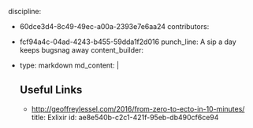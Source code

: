 discipline:
  - 60dce3d4-8c49-49ec-a00a-2393e7e6aa24
contributors:
  - fcf94a4c-04ad-4243-b455-59dda1f2d016
punch_line: A sip a day keeps bugsnag away
content_builder:
  - 
    type: markdown
    md_content: |
      ## Useful Links
      
      * http://geoffreylessel.com/2016/from-zero-to-ecto-in-10-minutes/
title: Exlixir
id: ae8e540b-c2c1-421f-95eb-db490cf6ce94
